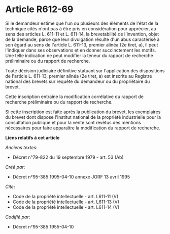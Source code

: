# Article R612-69

Si le demandeur estime que l'un ou plusieurs des éléments de l'état de la technique cités n'ont pas à être pris en
considération pour apprécier, au sens des articles L. 611-11 et L. 611-14, la brevetabilité de l'invention, objet de la
demande, parce que leur divulgation résulte d'un abus caractérisé à son égard au sens de l'article L. 611-13, premier alinéa
(2e tiret, a), il peut l'indiquer dans ses observations et en donner succinctement les motifs. Une telle indication ne peut
modifier la teneur du rapport de recherche préliminaire ou du rapport de recherche. 

Toute décision judiciaire définitive statuant sur l'application des dispositions de l'article L. 611-13, premier alinéa (2e
tiret, a) est inscrite au Registre national des brevets sur requête du demandeur ou du propriétaire du brevet. 

Cette inscription entraîne la modification corrélative du rapport de recherche préliminaire ou du rapport de recherche. 

Si cette inscription est faite après la publication du brevet, les exemplaires du brevet dont dispose l'Institut national de
la propriété industrielle pour la consultation publique et pour la vente sont revêtus des mentions nécessaires pour faire
apparaître la modification du rapport de recherche.

**Liens relatifs à cet article**

_Anciens textes_:

  - Décret n°79-822 du 19 septembre 1979 - art. 53 (Ab)

_Créé par_:

  - Décret n°95-385 1995-04-10 annexe JORF 13 avril 1995

_Cite_:

  - Code de la propriété intellectuelle - art. L611-11 (V)
  - Code de la propriété intellectuelle - art. L611-13 (V)
  - Code de la propriété intellectuelle - art. L611-14 (V)

_Codifié par_:

  - Décret n°95-385 1955-04-10
